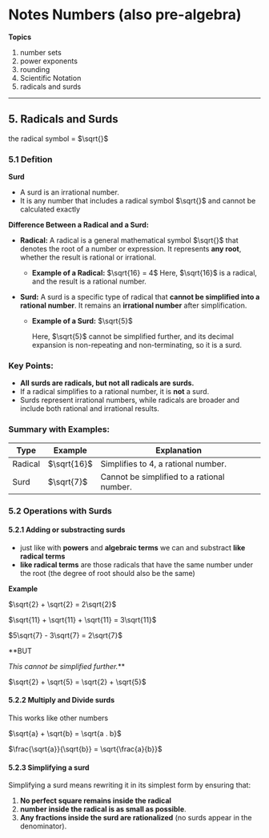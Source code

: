 # Notes Numbers (also pre-algebra) 

**Topics**
1. number sets
2. power exponents
3. rounding
4. Scientific Notation
5. radicals and surds


---

## 5. Radicals and Surds 

the radical symbol =  $\sqrt{}$ 

### 5.1 Defition 

**Surd**
 - A surd is an irrational number.
 - It is any number that includes a radical symbol $\sqrt{}$ and cannot be calculated exactly

**Difference Between a Radical and a Surd:**

- **Radical:**
   A radical is a general mathematical symbol $\sqrt{}$  that denotes the root of a number or expression. It represents **any root**, whether the result is rational or irrational. 

   - **Example of a Radical:**
     $\sqrt{16} = 4$ 
     Here, $\sqrt{16}$  is a radical, and the result is a rational number.

- **Surd:**
   A surd is a specific type of radical that **cannot be simplified into a rational number**. It remains an **irrational number** after simplification. 

   - **Example of a Surd:**
     $\sqrt{5}$
  
     Here, $\sqrt{5}$ cannot be simplified further, and its decimal expansion is non-repeating and non-terminating, so it is a surd.

### Key Points:

- **All surds are radicals, but not all radicals are surds.**
- If a radical simplifies to a rational number, it is **not** a surd.
- Surds represent irrational numbers, while radicals are broader and include both rational and irrational results.

### Summary with Examples:

| **Type**    | **Example**     | **Explanation**                                |
|-------------|-----------------|------------------------------------------------|
| Radical     |  $\sqrt{16}$  | Simplifies to $4$, a rational number.      |
| Surd        |  $\sqrt{7}$    | Cannot be simplified to a rational number.    |



### 5.2 Operations with Surds 


#### 5.2.1 Adding or substracting surds 

- just like with **powers** and **algebraic terms** we can and substract **like radical terms**
- **like radical terms** are those radicals that have the same number under the root (the degree of root should also be the same) 

**Example**

$\sqrt{2} + \sqrt{2} = 2\sqrt{2}$ 

$\sqrt{11} + \sqrt{11} + \sqrt{11} = 3\sqrt{11}$

$5\sqrt{7} - 3\sqrt{7} = 2\sqrt{7}$ 

**BUT 

*This cannot be simplified further.***

$\sqrt{2} + \sqrt{5} = \sqrt{2} + \sqrt{5}$

#### 5.2.2 Multiply and Divide surds 

This works like other numbers 

$\sqrt{a} + \sqrt{b} = \sqrt{a . b}$ 


$\frac{\sqrt{a}}{\sqrt{b}} = \sqrt{\frac{a}{b}}$

#### 5.2.3 Simplifying a surd 

Simplifying a surd means rewriting it in its simplest form by ensuring that:

1. **No perfect square remains inside the radical** 
2. **number inside the radical is as small as possible**.
3. **Any fractions inside the surd are rationalized** (no surds appear in the denominator).

   
